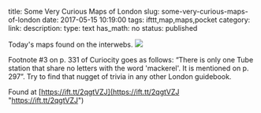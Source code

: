 title: Some Very Curious Maps of London
slug: some-very-curious-maps-of-london
date: 2017-05-15 10:19:00
tags: ifttt,map,maps,pocket
category: 
link: 
description: 
type: text
has_math: no
status: published

Today's maps found on the interwebs. ![](https://ift.tt/2rfhdaN)  
  

Footnote #3 on p. 331 of Curiocity goes as follows: “There is only one Tube station that share no letters with the word 'mackerel'. It is mentioned on p. 297”. Try to find that nugget of trivia in any other London guidebook.  
  

Found at [https://ift.tt/2qgtVZJ](https://ift.tt/2qgtVZJ "https://ift.tt/2qgtVZJ")



